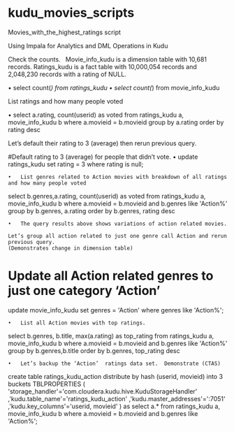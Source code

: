 # kudu_movies_scripts

Movies_with_the_highest_ratings script

Using Impala for Analytics and DML Operations in Kudu

Check the counts.  
Movie_info_kudu is a dimension table with 10,681 records. 
Ratings_kudu is a fact table with 10,000,054 records and 2,048,230 records with a rating of NULL. 

•	select count(*) from ratings_kudu
•	select count(*) from movie_info_kudu

List ratings and how many people voted

•	select a.rating, count(userid) as voted
	from ratings_kudu a, movie_info_kudu b
	where 
	a.movieid = b.movieid
	group by a.rating
	order by rating desc


Let’s default their rating to 3 (average) then rerun previous query.

#Default rating to 3 (average) for people that didn’t vote.
	•	update ratings_kudu set rating = 3 where rating is null;


	•	List genres related to Action movies with breakdown of all ratings and how many people voted

select b.genres,a.rating, count(userid) as voted
from ratings_kudu a, movie_info_kudu b
where a.movieid = b.movieid
and b.genres like 'Action%'
group by b.genres, a.rating
order by b.genres, rating desc


	•	The query results above shows variations of action related movies.  
	Let’s group all action related to just one genre call Action and rerun previous query. 
	(Demonstrates change in dimension table)

# Update all Action related genres to just one category ‘Action’
update movie_info_kudu set genres = 'Action'
where genres like 'Action%';


	•	List all Action movies with top ratings. 
select b.genres, b.title, max(a.rating) as top_rating
from ratings_kudu a, movie_info_kudu b
where a.movieid = b.movieid
and b.genres like 'Action%'
group by b.genres,b.title
order by b.genres, top_rating desc


	•	Let’s backup the ‘Action’  ratings data set.  Demonstrate (CTAS) 
create table ratings_kudu_action
distribute by hash (userid, movieid) into 3 buckets
TBLPROPERTIES (
'storage_handler'='com.cloudera.kudu.hive.KuduStorageHandler'
,'kudu.table_name'='ratings_kudu_action'
,'kudu.master_addresses'='<Kudu Master IP>:7051'
,'kudu.key_columns'='userid, movieid'
)
as
select a.* from
ratings_kudu a, movie_info_kudu b
where 
a.movieid = b.movieid
and b.genres like 'Action%';
